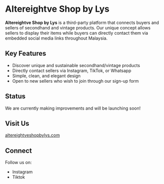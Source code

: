 # Altereightve Shop by Lys

**Altereightve Shop by Lys** is a third-party platform that connects buyers and sellers of secondhand and vintage products. Our unique concept allows sellers to display their items while buyers can directly contact them via embedded social media links throughout Malaysia.

## Key Features
- Discover unique and sustainable secondhand/vintage products
- Directly contact sellers via Instagram, TikTok, or Whatsapp
- Simple, clean, and elegant design
- Open to new sellers who wish to join through our sign-up form

## Status
We are currently making improvements and will be launching soon!

## Visit Us
[altereightveshopbylys.com](https://altereightveshopbylys.com)

## Connect
Follow us on:
- Instagram
- Tiktok
